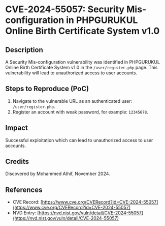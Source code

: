 # **CVE-2024-55057: Security Mis-configuration in PHPGURUKUL Online Birth Certificate System v1.0**

## **Description**

A Security Mis-configuration vulnerability was identified in PHPGURUKUL Online Birth Certificate System v1.0 in the `/user/register.php` page. This vulnerability will lead to unauthorized access to user accounts.

## **Steps to Reproduce (PoC)**

1. Navigate to the vulnerable URL as an authenticated user: `/user/register.php`.
2. Register an account with weak password, for example: `12345678`.

## **Impact**

Successful exploitation which can lead to unauthorized access to user accounts.

## **Credits**

Discovered by Mohammed Athif, November 2024.

## **References**

- CVE Record: [https://www.cve.org/CVERecord?id=CVE-2024-55057](https://www.cve.org/CVERecord?id=CVE-2024-55057)
- NVD Entry: [https://nvd.nist.gov/vuln/detail/CVE-2024-55057](https://nvd.nist.gov/vuln/detail/CVE-2024-55057)
